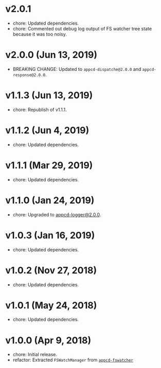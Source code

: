 # v2.0.1

 * chore: Updated dependencies.
 * chore: Commented out debug log output of FS watcher tree state because it was too noisy.

# v2.0.0 (Jun 13, 2019)

 * BREAKING CHANGE: Updated to `appcd-dispatche@2.0.0` and `appcd-response@2.0.0`.

# v1.1.3 (Jun 13, 2019)

 * chore: Republish of v1.1.1.

# v1.1.2 (Jun 4, 2019)

 * chore: Updated dependencies.

# v1.1.1 (Mar 29, 2019)

 * chore: Updated dependencies.

# v1.1.0 (Jan 24, 2019)

 * chore: Upgraded to appcd-logger@2.0.0.

# v1.0.3 (Jan 16, 2019)

 * chore: Updated dependencies.

# v1.0.2 (Nov 27, 2018)

 * chore: Updated dependencies.

# v1.0.1 (May 24, 2018)

 * chore: Updated dependencies.

# v1.0.0 (Apr 9, 2018)

 * chore: Initial release.
 * refactor: Extracted `FSWatchManager` from
   [`appcd-fswatcher`](https://npmjs.org/package/appcd-fswatcher)
